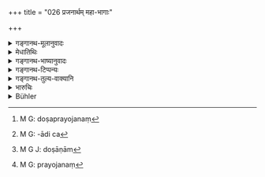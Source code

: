 +++
title = "026 प्रजनार्थम् महा-भागाः"

+++

<details><summary>गङ्गानथ-मूलानुवादः</summary>

There is no difference whatever between the goddess of fortune and the women who secure many blessings for the sake of bearing children, who are worthy of worship and who form the glory of their household—(26)
</details>

<details><summary>मेधातिथिः</summary>

शक्यप्रतिविधानत्वाद् दोषाणां **पूजार्हाः** । यद् एतद् दोषप्रपञ्चनं[^७८] तन् नावज्ञानार्थं परिवर्जनार्थं वाभिशस्तपतितादिवत्[^७९] । किं तर्हि, रक्षार्थं दोषेभ्यः[^८०] । न हि भिक्षुकाः सन्तीति स्थाली नाधिश्रियते । न च मृगाः सन्तीति यवा नोप्यन्त इति । **प्रजनं**[^८१] गर्भग्रहणात् प्रभृत्य् अपत्यपरिपोषणपर्यन्तो व्यापारो ऽभिप्रेतः । तथा च वक्ष्यति "उत्पादनम् अपत्यस्य जातस्य परिपालनम्" (म्ध् ९.२७) इति । **गृहे दीप्तय** इव । न हि गृहे सेवा स्त्रीभिर् विना काचिद् अस्तीति सुप्रसिद्धम् एतत् । सत्य् अपि **श्री**विभवे भार्यायाम् असत्यां सुहृत्स्वजनादिष्व् आगतेषु न गृहस्थाः प्रतिपुरुषं भोजनादिभिर् आवर्जयितुं समर्थाः । यथा दरिद्रे न भवति शक्तिर् अतः **स्त्रियाः** **श्रियश् च** **न विशेषो** **गृहेष्व्** इति ॥ ९.२६ ॥


[^८१]:
     M G: prayojanaṃ


[^८०]:
     M G J: doṣāṇām


[^७९]:
     M G: -ādi ca


[^७८]:
     M G: doṣaprayojanaṃ
</details>

<details><summary>गङ्गानथ-भाष्यानुवादः</summary>

*Question*.—“In what way is the duty towards children conducive to
happiness, since children are dependent upon the man himself, and women, being beset with many defects, deserve to be abandoned? And who is there who would be willing to maintain all these in his house?”

It is with a view to set aside such notions that we have the present verse.

In as much as the defects of women are capable of rectification, they are ‘*worthy of worship*’. When the above-mentioned verses dilated upon the defects of women, it was not with a view to discredit them, or to make people avoid them; it was done with this view that they may be guarded against evil. Simply because there are beggars, people do not give up cooking their food; or because there are deer to graze them, people do not desist from sowing seeds.

‘*Bearing children*’—stands for the whole series of acts beginning with conception and ending with fostering and bringing them up: as is going to be said below (27)—‘Begetting of children and nourishing of those that are born’.

They are like effulgence in their home. It is well-known that there is no comfort at home, in the absence of the wife. Even when there is plenty of wealth, if the wife is absent, the household is not able to attend to the feeding and other needs of friends and relatives that may happen to come in as guests. In fact, they are as powerless as poor men.

For this reason there is no difference between the Goddess of Fortune and women in their homes.—(26)
</details>

<details><summary>गङ्गानथ-टिप्पन्यः</summary>

This verse is quoted in *Vivādaratnākara* (p. 416);—in *Madanapārijāta* (p. 190);—and in *Nṛsiṃhaprasāda* (Saṃskāra, 66b).
</details>

<details><summary>गङ्गानथ-तुल्य-वाक्यानि</summary>

**(verses 9.26-27)  
**

*Mahābhārata* (13.40.11).—‘One who desires his own prosperity should
always honour women; O Bhārata, when the woman is loved and also held in restraint, she becomes the Goddess of Prosperity herself.’
</details>

<details><summary>भारुचिः</summary>

एषो ऽस्याभिप्रायः- सर्वदोषावस्कन्नानाम् अपि हि स्त्रीणां प्रजननायोगान् महाप्रयोजनत्वे सत्य् अयुक्तस् तासां परित्यागः प्रायश्चित्तप्रत्याहरणीयत्वात् । तथा च वक्ष्यति संयतां वासयेद् गृहे, "यत् पुंसः परदारेषु तच् चैनं चारयेद् व्रतम्" इति वचनात् । न चाकस्मात् स्तुतिः प्रवर्तत इति कृत्वावश्यम् एतद् अभ्युपगन्तव्यम् ॥ ९.२६ ॥

_यतश् च ।_
</details>

<details><summary>Bühler</summary>

026	Between wives (striyah) who (are destined) to bear children, who secure many blessings, who are worthy of worship and irradiate (their) dwellings, and between the goddesses of fortune (sriyah, who reside) in the houses (of men), there is no difference whatsoever.
</details>
